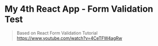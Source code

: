 # My 4th React App - Form Validation Test

> Based on React Form Validation Tutorial https://www.youtube.com/watch?v=4CeTFW4agRw

